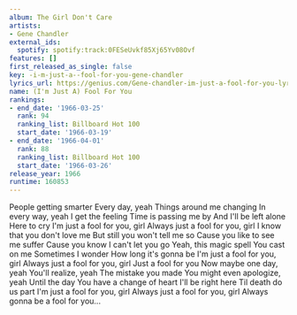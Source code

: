 ```yaml
---
album: The Girl Don't Care
artists:
- Gene Chandler
external_ids:
  spotify: spotify:track:0FESeUvkf85Xj65Yv08Ovf
features: []
first_released_as_single: false
key: -i-m-just-a--fool-for-you-gene-chandler
lyrics_url: https://genius.com/Gene-chandler-im-just-a-fool-for-you-lyrics
name: (I'm Just A) Fool For You
rankings:
- end_date: '1966-03-25'
  rank: 94
  ranking_list: Billboard Hot 100
  start_date: '1966-03-19'
- end_date: '1966-04-01'
  rank: 88
  ranking_list: Billboard Hot 100
  start_date: '1966-03-26'
release_year: 1966
runtime: 160853
---
```

People getting smarter
Every day, yeah
Things around me changing
In every way, yeah
I get the feeling
Time is passing me by
And I'll be left alone
Here to cry
I'm just a fool for you, girl
Always just a fool for you, girl
I know that you don't love me
But still you won't tell me so
Cause you like to see me suffer
Cause you know I can't let you go
Yeah, this magic spell
You cast on me
Sometimes I wonder
How long it's gonna be
I'm just a fool for you, girl
Always just a fool for you, girl
Just a fool for you
Now maybe one day, yeah
You'll realize, yeah
The mistake you made
You might even apologize, yeah
Until the day
You have a change of heart
I'll be right here
Til death do us part
I'm just a fool for you, girl
Always just a fool for you, girl
Always gonna be a fool for you...
